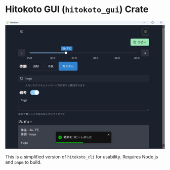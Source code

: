 # Hitokoto GUI (`hitokoto_gui`) Crate

![Demo](../examples/images/hitokoto_gui.png)

This is a simplified version of `hitokoto_cli` for usability.
Requires Node.js and `pnpm` to build.
